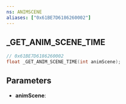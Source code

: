 ```yaml
---
ns: ANIMSCENE
aliases: ["0x61BE7D6186260002"]
---
```

## _GET_ANIM_SCENE_TIME

```c
// 0x61BE7D6186260002
float _GET_ANIM_SCENE_TIME(int animScene);
```

## Parameters
* **animScene**:
